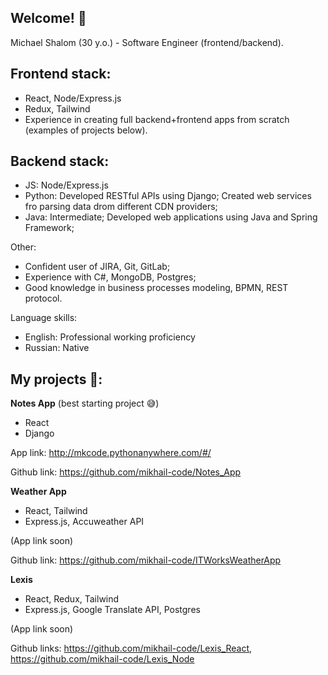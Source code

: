 ## Welcome! 👋
Michael Shalom (30 y.o.) - Software Engineer (frontend/backend).

## Frontend stack:
- React, Node/Express.js
- Redux, Tailwind
- Experience in creating full backend+frontend apps from scratch (examples of projects below).

## Backend stack:
- JS: Node/Express.js
- Python: Developed RESTful APIs using Django; Created web services fro parsing data drom different CDN providers;
- Java: Intermediate; Developed web applications using Java and Spring Framework;

Other:
- Confident user of JIRA, Git, GitLab;
- Experience with  C#, MongoDB, Postgres;
- Good knowledge in business processes modeling, BPMN, REST protocol.

Language skills: 
- English: Professional working proficiency
- Russian: Native

## My projects 🚀:

**Notes App** (best starting project 😅)
- React
- Django

App link: http://mkcode.pythonanywhere.com/#/

Github link: https://github.com/mikhail-code/Notes_App

**Weather App**
- React, Tailwind
- Express.js, Accuweather API

(App link soon)

Github link: https://github.com/mikhail-code/ITWorksWeatherApp

**Lexis**
- React, Redux, Tailwind
- Express.js, Google Translate API, Postgres

(App link soon)

Github links: https://github.com/mikhail-code/Lexis_React, https://github.com/mikhail-code/Lexis_Node
